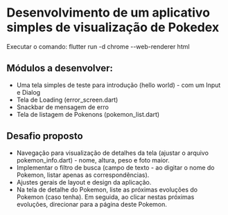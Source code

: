 # Desenvolvimento de um aplicativo simples de visualização de Pokedex

Executar o comando:
flutter run -d chrome --web-renderer html

## Módulos a desenvolver: 

- Uma tela simples de teste para introdução (hello world) - com um Input e Dialog
- Tela de Loading (error_screen.dart)
- Snackbar de mensagem de erro
- Tela de listagem de Pokenons (pokemon_list.dart)

## Desafio proposto
- Navegação para visualização de detalhes da tela (ajustar o arquivo pokemon_info.dart) - nome, altura, peso e foto maior.
- Implementar o filtro de busca (campo de texto - ao digitar o nome do Pokemon, listar apenas as correspondências).
- Ajustes gerais de layout e design da aplicação.
- Na tela de detalhe do Pokemon, liste as próximas evoluções do Pokemon (caso tenha). Em seguida, ao clicar nestas próximas evoluções, direcionar para a página deste Pokemon.
